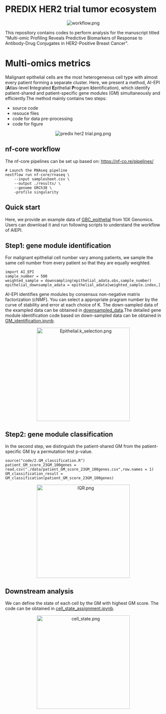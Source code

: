 # PREDIX HER2 trial tumor ecosystem

<div align=center> 
<img src="./inst/workflow.png" alt="workflow.png">
</div> 

This repository contains codes to perform analysis for the manuscript titled "Multi-omic Profiling Reveals Predictive Biomarkers of Response to Antibody-Drug Conjugates in HER2-Positive Breast Cancer".

# Multi-omics metrics

Malignant epithelial cells are the most heterogeneous cell type with almost every patient forming a separate cluster. Here, we present a method, AI-EPI (**A**tlas-level **I**ntegrated **E**pithelial **P**rogram **I**dentification), which identify patient-shared and patient-specific gene modules (GM) simultaneously and efficiently.The
method mainly contains two steps:

-   source code 
-   resouce files
-   code for data pre-processing
-   code for figure

<div align=center> 
<img src="./Source/predix her2 trial.png.png" alt="predix her2 trial.png.png">
</div> 

nf-core workflow
------------

The nf-core pipelines can be set up based on: https://nf-co.re/pipelines/

```
# Launch the RNAseq pipeline
nextflow run nf-core/rnaseq \
    --input samplesheet.csv \
    --output ./results/ \
    --genome GRCh38 \
    -profile singularity
```

Quick start
-----------

Here, we provide an example data of [GBC_epithelial](http://lifeome.net/supp/gbc/Single%20cell/Epithelial/adata_adeno_P.h5ad) from 10X Genomics. Users can download it and run following scripts to understand the workflow of AIEPI.

## Step1: gene module identification

For malignant epithelial cell number vary among patients, we sample the same cell number from every patient so that they are equally weighted.

```
import AI_EPI
sample_number = 500
weighted_sample = downsampling(epithelial_adata.obs,sample_number)
epithelial_downsample_adata = epithelial_adata[weighted_sample.index,]
```
AI-EPI identifies gene modules by consensus non-negative matrix factorization (cNMF). You can select a appropriate pragram number by the curve of stability and error at each choice of K. The down-sampled data of the exampled data can be obtained in [downsampled_data](http://lifeome.net/supp/gbc/Single%20cell/Epithelial/adata_adeno_p_sample.h5ad).The detailed gene module identification code based on down-sampled data can be obtained in [GM_identification.ipynb](https://github.com/JulieBaker1/AIEPI/blob/main/code/1.GM_identification.ipynb).

<div align=center> 
<img src="./inst/Epithelial.k_selection.png" width = "300" alt="Epithelial.k_selection.png">
</div> 


## Step2: gene module classification

In the second step, we distinguish the patient-shared GM from the patient-specific GM by a permutation test p-value.  

```
source("code/2.GM_classification.R")
patient_GM_score_23GM_100genes = read.csv("./data/patient_GM_score_23GM_100genes.csv",row.names = 1)
GM_classification_result = GM_classification(patient_GM_score_23GM_100genes)
```
<div align=center> 
<img src="./inst/IQR.png" width = "300"  alt="IQR.png">
</div> 

## Downstream analysis

We can define the state of each cell by the GM with highest GM score. The code can be obtained in [cell_state_assignment.ipynb](https://github.com/JulieBaker1/AIEPI/blob/main/code/3.cell_state_assignment.ipynb).


<div align=center> 
<img src="./inst/cell_state.png" width = "300" alt="cell_state.png">
</div> 





